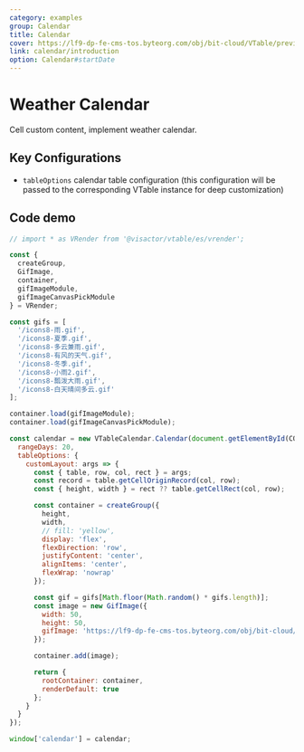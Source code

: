 ```yaml
---
category: examples
group: Calendar
title: Calendar
cover: https://lf9-dp-fe-cms-tos.byteorg.com/obj/bit-cloud/VTable/preview/calendar-weather.gif
link: calendar/introduction
option: Calendar#startDate
---
```


# Weather Calendar

Cell custom content, implement weather calendar.

## Key Configurations

- `tableOptions` calendar table configuration (this configuration will be passed to the corresponding VTable instance for deep customization)

## Code demo

```javascript livedemo template=vtable
// import * as VRender from '@visactor/vtable/es/vrender';

const {
  createGroup,
  GifImage,
  container,
  gifImageModule,
  gifImageCanvasPickModule
} = VRender;

const gifs = [
  '/icons8-雨.gif',
  '/icons8-夏季.gif',
  '/icons8-多云兼雨.gif',
  '/icons8-有风的天气.gif',
  '/icons8-冬季.gif',
  '/icons8-小雨2.gif',
  '/icons8-瓢泼大雨.gif',
  '/icons8-白天晴间多云.gif'
];

container.load(gifImageModule);
container.load(gifImageCanvasPickModule);

const calendar = new VTableCalendar.Calendar(document.getElementById(CONTAINER_ID), {
  rangeDays: 20,
  tableOptions: {
    customLayout: args => {
      const { table, row, col, rect } = args;
      const record = table.getCellOriginRecord(col, row);
      const { height, width } = rect ?? table.getCellRect(col, row);

      const container = createGroup({
        height,
        width,
        // fill: 'yellow',
        display: 'flex',
        flexDirection: 'row',
        justifyContent: 'center',
        alignItems: 'center',
        flexWrap: 'nowrap'
      });

      const gif = gifs[Math.floor(Math.random() * gifs.length)];
      const image = new GifImage({
        width: 50,
        height: 50,
        gifImage: 'https://lf9-dp-fe-cms-tos.byteorg.com/obj/bit-cloud/VTable/media' + gif
      });

      container.add(image);

      return {
        rootContainer: container,
        renderDefault: true
      };
    }
  }
});

window['calendar'] = calendar;
```
